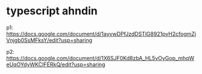 # typescript ahndin
p1: https://docs.google.com/document/d/1ayvwDPfJzdDSTlG8921pvH2cfogmZjVnjgb0SsMFksY/edit?usp=sharing 

p2: https://docs.google.com/document/d/1X6SJF0Kd8zbA_HL5vOyGop_mhqWeUqOYdyWKCIFERkQ/edit?usp=sharing
